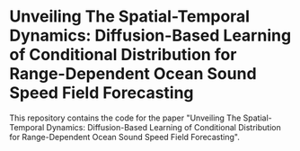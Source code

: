 # Unveiling The Spatial-Temporal Dynamics: Diffusion-Based Learning of Conditional Distribution for Range-Dependent Ocean Sound Speed Field Forecasting
This repository contains the code for the paper "Unveiling The Spatial-Temporal Dynamics: Diffusion-Based Learning of Conditional Distribution for Range-Dependent Ocean Sound Speed Field Forecasting".


